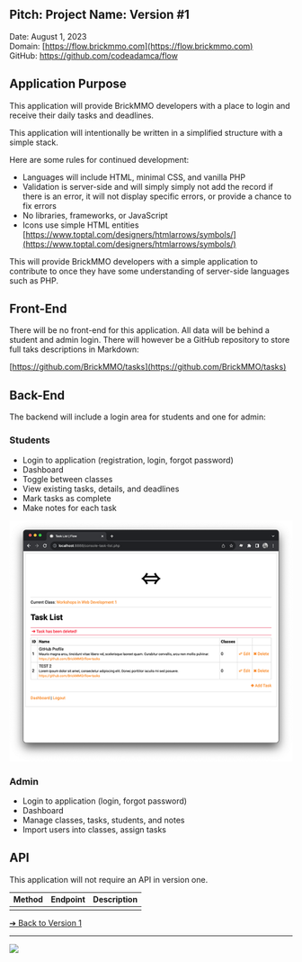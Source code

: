 <style>@import url("//readme.codeadam.ca/readme.css");</style>

## Pitch: Project Name: Version #1

Date: August 1, 2023  
Domain: [https://flow.brickmmo.com](https://flow.brickmmo.com)  
GitHub: https://github.com/codeadamca/flow  

## Application Purpose

This application will provide BrickMMO developers with a place to login and receive their daily tasks and deadlines. 

This application will intentionally be written in a simplified structure with a simple stack. 

Here are some rules for continued development:

- Languages will include HTML, minimal CSS, and vanilla PHP
- Validation is server-side and will simply simply not add the record if there is an error, it will not display specific errors, or provide a chance to fix errors
- No libraries, frameworks, or JavaScript
- Icons use simple HTML entities [https://www.toptal.com/designers/htmlarrows/symbols/](https://www.toptal.com/designers/htmlarrows/symbols/)

This will provide BrickMMO developers with a simple application to contribute to once they have some understanding of server-side languages such as PHP.

## Front-End

There will be no front-end for this application. All data will be behind a student and admin login. There will however be a GitHub repository to store full taks descriptions in Markdown:

[https://github.com/BrickMMO/tasks](https://github.com/BrickMMO/tasks)

## Back-End

The backend will include a login area for students and one for admin:

### Students

- Login to application (registration, login, forgot password)
- Dashboard
- Toggle between classes
- View existing tasks, details, and deadlines
- Mark tasks as complete
- Make notes for each task

![Flow Task List](../images/v1-screenshot-flow-tasks.png)

### Admin

- Login to application (login, forgot password)
- Dashboard
- Manage classes, tasks, students, and notes
- Import users into classes, assign tasks

## API

This application will not require an API in version one.

| Method | Endpoint | Description |
| - | - | - |
|  |  |  |

[&#10132; Back to Version 1](/flow-about/v1)

---

<a href="https://brickmmo.com">
<img src="https://brickmmo.com/images/brickmmo-logo-horizontal.jpg" width="100">
</a>
